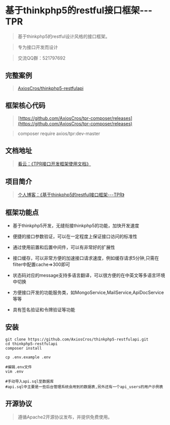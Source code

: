 基于thinkphp5的restful接口框架---TPR
===============

> 基于thinkphp5的restful设计风格的接口框架。

> 专为接口开发而设计

> 交流QQ群：521797692

## 完整案例
> [AxiosCros/thinkphp5-restfulapi](https://github.com/AxiosCros/thinkphp5-restfulapi.git)

## 框架核心代码
> [https://github.com/AxiosCros/tpr-composer/releases](https://github.com/AxiosCros/tpr-composer/releases)

>  composer require axios/tpr:dev-master

## 文档地址
> [看云：《TPR接口开发框架使用文档》](http://www.kancloud.cn/axios/tpr)

## 项目简介
> [个人博客：《基于thinkphp5的restful接口框架---TPR》](https://hanxv.cn/archives/88.html)

## 框架功能点
* 基于thinkphp5开发，无缝衔接thinkphp5的功能，加快开发速度

* 便捷的接口参数验证，可以在一定程度上保证接口访问的标准性

* 通过使用前置和后置中间件，可以有非常好的扩展性

* 接口缓存，可以非常方便的加速接口请求速度，例如缓存请求5分钟,只需在filter中配置cache=>300即可

* 状态码对应的message支持多语言翻译，可以很方便的在中英文等多语言环境中切换

* 方便接口开发的功能服务类，如MongoService,MailService,ApiDocService等等

* 具有签名验证和令牌验证等功能

## 安装
``` shell
git clone https://github.com/AxiosCros/thinkphp5-restfulapi.git
cd thinkphp5-restfulapi
composer install

cp .env.example .env

#编辑.env文件
vim .env

#手动导入api.sql至数据库
#api.sql中主要是一些后台管理系统会用到的数据表,另外还有一个api_users的用户示例表

```

## 开源协议
> 遵循Apache2开源协议发布，并提供免费使用。